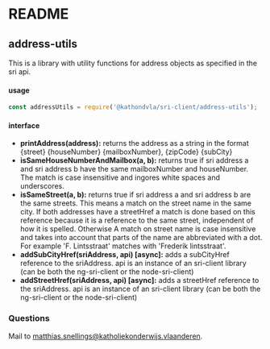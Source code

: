 # README #

## address-utils ##

This is a library with utility functions for address objects as specified in the sri api.

#### usage ####
```javascript
const addressUtils = require('@kathondvla/sri-client/address-utils');
```

#### interface ####

* **printAddress(address):** returns the address as a string in the format {street} {houseNumber} {mailboxNumber}, {zipCode} {subCity}
* **isSameHouseNumberAndMailbox(a, b):** returns true if sri address a and sri address b have the same mailboxNumber and houseNumber. The match is case insensitive and ingores white spaces and underscores.
* **isSameStreet(a, b):** returns true if sri address a and sri address b are the same streets. This means a match on  the street name in the same city. If both addresses have a streetHref a match is done based on this reference because it is a reference to the same street, independent of how it is spelled. Otherwise A match on street name is case insensitive and takes into account that parts of the name are abbreviated with a dot. For example 'F. Lintsstraat' matches with 'Frederik lintsstraat'.
* **addSubCityHref(sriAddress, api) [async]:** adds a subCityHref reference to the sriAddress. api is an instance of an sri-client library (can be both the ng-sri-client or the node-sri-client)
* **addStreetHref(sriAddress, api) [async]:** adds a streetHref reference to the sriAddress. api is an instance of an sri-client library (can be both the ng-sri-client or the node-sri-client)

### Questions ###

Mail to matthias.snellings@katholiekonderwijs.vlaanderen.
